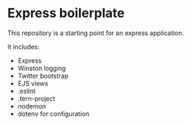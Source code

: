 # Express boilerplate

This repository is a starting point for an express application.

It includes:
* Express
* Winston logging
* Twitter bootstrap
* EJS views
* .eslint
* .tern-project
* nodemon
* dotenv for configuration

